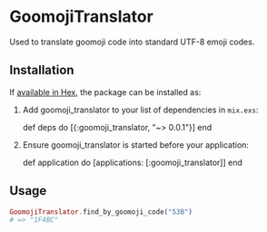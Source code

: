 # GoomojiTranslator

Used to translate goomoji code into standard UTF-8 emoji codes.

## Installation

If [available in Hex](https://hex.pm/docs/publish), the package can be installed as:

  1. Add goomoji_translator to your list of dependencies in `mix.exs`:

        def deps do
          [{:goomoji_translator, "~> 0.0.1"}]
        end

  2. Ensure goomoji_translator is started before your application:

        def application do
          [applications: [:goomoji_translator]]
        end

## Usage

```elixir
GoomojiTranslator.find_by_goomoji_code("53B")
# => "1F4BC"
```
